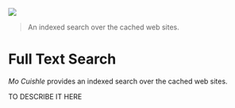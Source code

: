![](../images/welcome-search.png)

> An indexed search over the cached web sites.

# Full Text Search

*Mo Cuishle* provides an indexed search over the cached web sites.
<!--more-->

TO DESCRIBE IT HERE